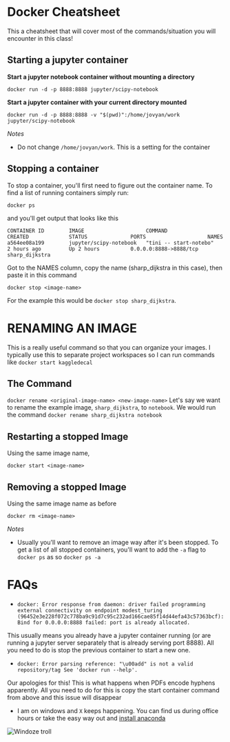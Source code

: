 # Docker Cheatsheet
This a cheatsheet that will cover most of the commands/situation you will encounter in this class!


## Starting a jupyter container
**Start a jupyter notebook container without mounting a directory**

`docker run -d -p 8888:8888 jupyter/scipy-notebook`

**Start a jupyter container with your current directory mounted**

`docker run -d -p 8888:8888 -v "$(pwd)":/home/jovyan/work jupyter/scipy-notebook`

*Notes*
* Do not change `/home/jovyan/work`. This is a setting for the container

## Stopping a container
To stop a container, you'll first need to figure out the container name. To find a list of running containers simply run: 

`docker ps`

and you'll get output that looks like this 
```
CONTAINER ID        IMAGE                    COMMAND                  CREATED             STATUS              PORTS                    NAMES
a564ee08a199        jupyter/scipy-notebook   "tini -- start-notebo"   2 hours ago         Up 2 hours          0.0.0.0:8888->8888/tcp   sharp_dijkstra
```

Got to the NAMES column, copy the name (sharp_dijkstra in this case), then paste it in this command

`docker stop <image-name>`

For the example this would be `docker stop sharp_dijkstra`.

# RENAMING AN IMAGE
This is a really useful command so that you can organize your images. I typically use this to separate project workspaces so I can run commands like
`docker start kaggledecal` 
## The Command
`docker rename <original-image-name> <new-image-name>`
Let's say we want to rename the example image, `sharp_dijkstra`, to `notebook`. We would run the command
`docker rename sharp_dijkstra notebook`

## Restarting a stopped Image
Using the same image name, 

`docker start <image-name>`

## Removing a stopped Image
Using the same image name as before

`docker rm <image-name>`

*Notes* 
* Usually you'll want to remove an image way after it's been stopped. To get a list of all stopped containers, you'll want to add the `-a` flag to `docker ps` as so
`docker ps -a`


# FAQs
* ```docker: Error response from daemon: driver failed programming external connectivity on endpoint modest_turing (96452e3e228f072c778ba9c91d7c95c232ad166cae85f14d44efa43c57363bcf): Bind for 0.0.0.0:8888 failed: port is already allocated.```

This usually means you already have a jupyter container running (or are running a jupyter server separately that is already serving port 8888). All you need to do is stop the previous container to start a new one.

* ```docker: Error parsing reference: "\u00add" is not a valid repository/tag See 'docker run --help'. ```

Our apologies for this! This is what happens when PDFs encode hyphens apparently. All you need to do for this is copy the start container command from above and this issue will disappear

* I am on windows and `X` keeps happening.
You can find us during office hours or take the easy way out and [install anaconda](https://www.continuum.io/downloads)

![Windoze troll](https://i.imgflip.com/1amtdy.jpg)
